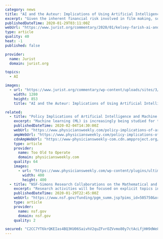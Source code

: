 ```yaml
---
category: news
title: "AI and the Auteur: Implications of Using Artificial Intelligence in Film Studio Decision-Making"
excerpt: "Given the inherent financial risk involved in film making, some now believe artificial intelligence, rather than human expertise, is best placed to select which films are most likely to provide suitable returns on investment. In early January 2020, Warner Bros signed a deal with Cinelytic, a Los Angeles-based artificial intelligence company ..."
publishedDateTime: 2020-01-29T03:11:00Z
webUrl: "https://www.jurist.org/commentary/2020/01/kelsey-farish-ai-and-the-auteur/"
type: article
quality: 40
heat: -1
published: false

provider:
  name: Jurist
  domain: jurist.org

topics:
  - AI

images:
  - url: "https://www.jurist.org/commentary/wp-content/uploads/sites/3/2020/01/film_1579994061.jpg"
    width: 1280
    height: 853
    title: "AI and the Auteur: Implications of Using Artificial Intelligence in Film Studio Decision-Making"

related:
  - title: "Policy Implications of Artificial Intelligence and Machine Learning in Diabetes Management."
    excerpt: "Machine learning (ML) is increasingly being studied for the screening, diagnosis, and management of diabetes and its complications. Although various models of ML have been developed, most have not led to practical solutions for real-world problems. There has been a disconnect between ML developers, regulatory bodies, health services researchers ..."
    publishedDateTime: 2020-02-04T14:30:00Z
    webUrl: "https://www.physiciansweekly.com/policy-implications-of-artificial-intelligence-and-machine-learning-in-diabetes-management/"
    ampWebUrl: "https://www.physiciansweekly.com/policy-implications-of-artificial-intelligence-and-machine-learning-in-diabetes-management/amp/"
    cdnAmpWebUrl: "https://www-physiciansweekly-com.cdn.ampproject.org/c/s/www.physiciansweekly.com/policy-implications-of-artificial-intelligence-and-machine-learning-in-diabetes-management/amp/"
    type: article
    provider:
      name: Too Old to Operate
      domain: physiciansweekly.com
    quality: 64
    images:
      - url: "https://www.physiciansweekly.com/wp-content/plugins/ultimate-member/assets/img/default_avatar.jpg"
        width: 400
        height: 400
  - title: "NSF-Simons Research Collaborations on the Mathematical and Scientific Foundations of Deep Learning (MoDL)"
    excerpt: "Research activities will be focused on explicit topics involving some of the most challenging questions in the general area of Mathematical and Scientific Foundations of Deep Learning. Each collaboration will conduct training through research involvement of recent doctoral degree recipients, graduate students, and/or undergraduate students from ..."
    publishedDateTime: 2020-01-29T22:45:00Z
    webUrl: "https://www.nsf.gov/funding/pgm_summ.jsp?pims_id=505750&org=NSF&sel_org=NSF&from=fund"
    type: article
    provider:
      name: nsf.gov
      domain: nsf.gov
    quality: 2

secured: "C2CC7YT6krQKEIas4BQ3KU06SaivhV2quZFvrOZVvmo80y7ctAcLfjHH9dWe8AVoLbKAQgLEe1701iLDQfvxLh2DNs4bvWUYKCIsNbN3lX2L932vbWh2M+rAHBfjgG0sT6GutdnLU8yL9WtHbC/ZMaoYYHHBjS9nyDIVmHYecf1v3SJZS9Gr1Y850y1uskyXIlOjCi1Wc7lLqzhFPB+Ms1BHOs932C03gyDny2dkyGTgMumF/XLQ4cHUhfY6E2sCzcMb/aXL0fPN0BpspSuH3ceYiWtiMiW9kB0ULNQwoxB0vFled9MmpSPpdkeYMENw7ZczM30Bt6uTBJTphg6YhhbvpoR0IBUs5jkoPunYFL+sh/l/F090NHz305oCuGRcDHuf2/4jqdfPktlr0F0Mu3o8Xn9L0HVE6EHJcuSOm2bVxW0EP31VzTAW1AQT0vUrdn4xbJSy7KZhOLHWeU9vLbdxiRuUuNcJ3HlH4Xvlhq8=;5BmmNohI0Eh2jzn/OZ/zvg=="
---
```


